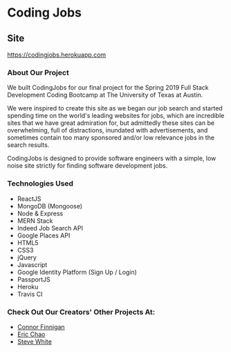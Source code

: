 # Coding Jobs

## Site
https://codingjobs.herokuapp.com

### About Our Project

We built CodingJobs for our final project for the Spring 2019 Full Stack Development Coding Bootcamp at The University of Texas at Austin.

We were inspired to create this site as we began our job search and started spending time on the world's leading websites for jobs, which are incredible sites that we have great admiration for, but admittedly these sites can be overwhelming, full of distractions, inundated with advertisements, and sometimes contain too many sponsored and/or low relevance jobs in the search results.

CodingJobs is designed to provide software engineers with a simple, low noise site strictly for finding software development jobs.

### Technologies Used

* ReactJS
* MongoDB (Mongoose)
* Node & Express
* MERN Stack
* Indeed Job Search API
* Google Places API
* HTML5
* CSS3
* jQuery
* Javascript
* Google Identity Platform (Sign Up / Login)
* PassportJS
* Heroku
* Travis CI

### Check Out Our Creators' Other Projects At:
* [Connor Finnigan](https://github.com/cf512)
* [Eric Chao](https://github.com/echao2012)
* [Steve White](https://github.com/BraveOstrich)